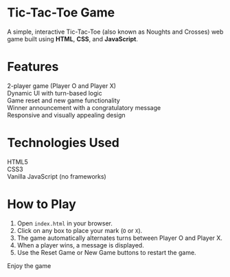 #  Tic-Tac-Toe Game

A simple, interactive Tic-Tac-Toe (also known as Noughts and Crosses) web game built using
 **HTML**, **CSS**, and **JavaScript**.

# Features

 2-player game (Player O and Player X)<br>
 Dynamic UI with turn-based logic<br>
 Game reset and new game functionality<br>
 Winner announcement with a congratulatory message<br>
 Responsive and visually appealing design<br>

#  Technologies Used

HTML5<br>
CSS3<br>
Vanilla JavaScript (no frameworks)<br>


# How to Play

1. Open `index.html` in your browser.
2. Click on any box to place your mark (`O` or `X`).
3. The game automatically alternates turns between Player O and Player X.
4. When a player wins, a message is displayed.
5. Use the  Reset Game or New Game buttons to restart the game.

 

Enjoy the game




